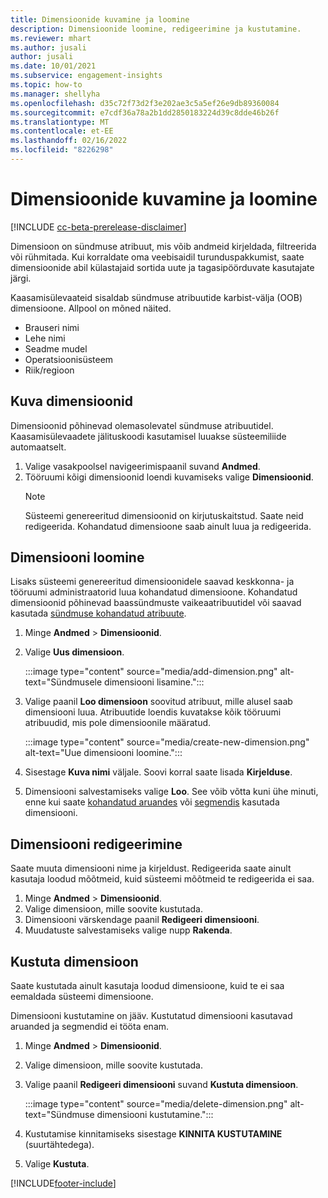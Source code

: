 ```yaml
---
title: Dimensioonide kuvamine ja loomine
description: Dimensioonide loomine, redigeerimine ja kustutamine.
ms.reviewer: mhart
ms.author: jusali
author: jusali
ms.date: 10/01/2021
ms.subservice: engagement-insights
ms.topic: how-to
ms.manager: shellyha
ms.openlocfilehash: d35c72f73d2f3e202ae3c5a5ef26e9db89360084
ms.sourcegitcommit: e7cdf36a78a2b1dd2850183224d39c8dde46b26f
ms.translationtype: MT
ms.contentlocale: et-EE
ms.lasthandoff: 02/16/2022
ms.locfileid: "8226298"
---
```

# <a name="view-and-create-dimensions"></a>Dimensioonide kuvamine ja loomine

[!INCLUDE [cc-beta-prerelease-disclaimer](includes/cc-beta-prerelease-disclaimer.md)]

Dimensioon on sündmuse atribuut, mis võib andmeid kirjeldada, filtreerida või rühmitada. Kui korraldate oma veebisaidil turunduspakkumist, saate dimensioonide abil külastajaid sortida uute ja tagasipöörduvate kasutajate järgi.  

Kaasamisülevaateid sisaldab sündmuse atribuutide karbist-välja (OOB) dimensioone. Allpool on mõned näited.

- Brauseri nimi
- Lehe nimi
- Seadme mudel
- Operatsioonisüsteem
- Riik/regioon

## <a name="view-dimensions"></a>Kuva dimensioonid

Dimensioonid põhinevad olemasolevatel sündmuse atribuutidel. Kaasamisülevaadete jälituskoodi kasutamisel luuakse süsteemiliide automaatselt.

1. Valige vasakpoolsel navigeerimispaanil suvand **Andmed**. 
1. Tööruumi kõigi dimensioonid loendi kuvamiseks valige **Dimensioonid**. 
   > [!NOTE]
   > Süsteemi genereeritud dimensioonid on kirjutuskaitstud. Saate neid redigeerida. Kohandatud dimensioone saab ainult luua ja redigeerida.

## <a name="create-a-dimension"></a>Dimensiooni loomine

Lisaks süsteemi genereeritud dimensioonidele saavad keskkonna- ja tööruumi administraatorid luua kohandatud dimensioone. Kohandatud dimensioonid põhinevad baassündmuste vaikeaatribuutidel või saavad kasutada [sündmuse kohandatud atribuute](advanced-SDK-implementation.md).

1. Minge **Andmed** > **Dimensioonid**.
1. Valige **Uus dimensioon**.

   :::image type="content" source="media/add-dimension.png" alt-text="Sündmusele dimensiooni lisamine.":::

1. Valige paanil **Loo dimensioon** soovitud atribuut, mille alusel saab dimensiooni luua. Atribuutide loendis kuvatakse kõik tööruumi atribuudid, mis pole dimensioonile määratud.
   
   :::image type="content" source="media/create-new-dimension.png" alt-text="Uue dimensiooni loomine.":::
      
3. Sisestage **Kuva nimi** väljale. Soovi korral saate lisada **Kirjelduse**.
4. Dimensiooni salvestamiseks valige **Loo**. See võib võtta kuni ühe minuti, enne kui saate [kohandatud aruandes](custom-reports.md) või [segmendis](segments.md) kasutada dimensiooni. 

## <a name="edit-a-dimension"></a>Dimensiooni redigeerimine

Saate muuta dimensiooni nime ja kirjeldust. Redigeerida saate ainult kasutaja loodud mõõtmeid, kuid süsteemi mõõtmeid te redigeerida ei saa.


1. Minge **Andmed** > **Dimensioonid**.
1. Valige dimensioon, mille soovite kustutada.
1. Dimensiooni värskendage paanil **Redigeeri dimensiooni**.
1. Muudatuste salvestamiseks valige nupp **Rakenda**.

## <a name="delete-a-dimension"></a>Kustuta dimensioon

Saate kustutada ainult kasutaja loodud dimensioone, kuid te ei saa eemaldada süsteemi dimensioone.

Dimensiooni kustutamine on jääv. Kustutatud dimensiooni kasutavad aruanded ja segmendid ei tööta enam. 

1. Minge **Andmed** > **Dimensioonid**.
1. Valige dimensioon, mille soovite kustutada.
1. Valige paanil **Redigeeri dimensiooni** suvand **Kustuta dimensioon**.

   :::image type="content" source="media/delete-dimension.png" alt-text="Sündmuse dimensiooni kustutamine.":::

1. Kustutamise kinnitamiseks sisestage **KINNITA KUSTUTAMINE** (suurtähtedega). 
1. Valige **Kustuta**.

[!INCLUDE[footer-include](../includes/footer-banner.md)]
